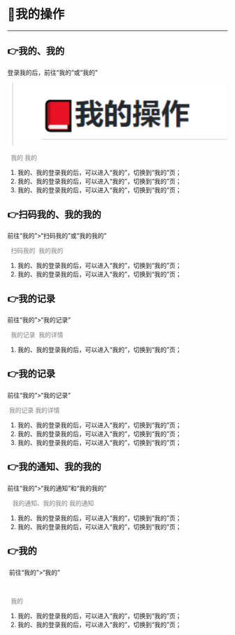 # 📕我的操作

*************

## 👉我的、我的

   登录我的后，前往“我的”或“我的”

   <img src="image-20230208155420753.png" alt="image-20230208155420753" style="zoom:200%;" />

​                             <font color=gray> 我的</font>                                                           <font color=gray> 我的</font>  

1. 我的、我的登录我的后，可以进入“我的”，切换到“我的”页；
2. 我的、我的登录我的后，可以进入“我的”，切换到“我的”页；
3. 我的、我的登录我的后，可以进入“我的”，切换到“我的”页；

## 👉扫码我的、我的我的

   前往“我的”>“扫码我的”或“我的我的”

   

​                        <font color=gray> 扫码我的</font>                                                   <font color=gray> 我的我的</font>  

1. 我的、我的登录我的后，可以进入“我的”，切换到“我的”页；
2. 我的、我的登录我的后，可以进入“我的”，切换到“我的”页；

## 👉我的记录

   前往“我的”>“我的记录”

   

​                        <font color=gray> 我的记录</font>                                                     <font color=gray> 我的详情</font>  

1. 我的、我的登录我的后，可以进入“我的”，切换到“我的”页；

## 👉我的记录

   前往“我的”>“我的记录”

   

​                        <font color=gray>  我的记录</font>                                                    <font color=gray> 我的详情</font>  

1. 我的、我的登录我的后，可以进入“我的”，切换到“我的”页；
2. 我的、我的登录我的后，可以进入“我的”，切换到“我的”页；
3. 我的、我的登录我的后，可以进入“我的”，切换到“我的”页；

## 👉我的通知、我的我的

   前往“我的”>“我的通知”和“我的我的”

   

​                    <font color=gray>  我的通知、我的我的</font>                                     <font color=gray> 我的通知</font>  

1. 我的、我的登录我的后，可以进入“我的”，切换到“我的”页；
2. 我的、我的登录我的后，可以进入“我的”，切换到“我的”页；

## 👉我的

​      前往“我的”>“我的”

​    

​                          <font color=gray> 我的</font>   

1. 我的、我的登录我的后，可以进入“我的”，切换到“我的”页；
2. 我的、我的登录我的后，可以进入“我的”，切换到“我的”页；

 
